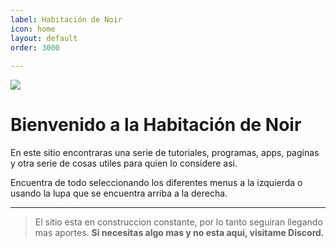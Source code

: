 ```yaml
---
label: Habitación de Noir
icon: home
layout: default
order: 3000
 
---
```

![](https://i.postimg.cc/6p5vCC00/Noir-Room.png)
# Bienvenido a la Habitación de Noir
En este sitio encontraras una serie de tutoriales, programas, apps, paginas y otra serie de cosas utiles para quien lo considere asi.

Encuentra de todo seleccionando los diferentes menus a la izquierda o usando la lupa que se encuentra arriba a la derecha.

---

> El sitio esta en construccion constante, por lo tanto seguiran llegando mas aportes.
> **Si necesitas algo mas y no esta aqui, visitame Discord.**